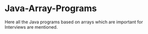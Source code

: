 # Java-Array-Programs
Here all the Java programs based on arrays which are important for Interviews are mentioned.

